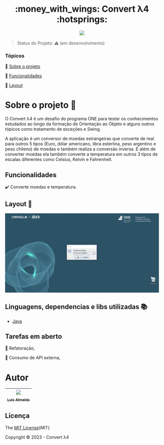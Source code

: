 <h1 align="center">:money_with_wings: Convert λ4 :hotsprings:</h1>

<p align="center">
  <img src="http://img.shields.io/static/v1?label=STATUS&message=EM%20DESENVOLVIMENTO&color=RED&style=for-the-badge"/>
</p>

> Status do Projeto: :warning: (em desenvolvimento)

### Tópicos 

:small_blue_diamond: [Sobre o projeto](#sobre-o-projeto-open_file_folder)

:small_blue_diamond: [Funcionalidades](#funcionalidades)

:small_blue_diamond: [Layout](#layout-mag_right)

# Sobre o projeto :open_file_folder:

O Convert λ4 é um desafio do programa ONE para testar os conhecimentos estudados ao longo da formação de Orientação ao Objeto e alguns outros tópicos  como tratamento de exceções e Swing. 

<p> A aplicação é um conversor de moedas estrangeiras que converte de real para outros 5 tipos (Euro, dólar americano, libra esterlina, peso argentino e peso chileno) de moedas e também realiza a conversão inversa. E além de converter moedas ela também converte a temperatura em outros 3 tipos de escalas diferentes como Celsius, Kelvin e Fahrenheit.</p>

## Funcionalidades

:heavy_check_mark: Converte moedas e temperatura.

## Layout :mag_right:

![](https://github.com/4lmeida/challenge-currenty-conversor-ONE/blob/main/src/assets/challenge-convert-one.gif)

## Linguagens, dependencias e libs utilizadas :books:

- [Java](https://www.java.com/pt-BR/)

## Tarefas em aberto

:memo: Refatoração,

:memo: Consumo de API externa,

# Autor

| [<img src="https://avatars.githubusercontent.com/u/93017964?v=4" width=115><br><sub>Luís Almeida</sub>](https://github.com/4lmeida) |
| :---: |

## Licença 

The [MIT License](https://github.com/4lmeida/challenge-currenty-conversor-ONE/blob/main/LICENSE)(MIT)

Copyright :copyright: 2023 - Convert λ4
